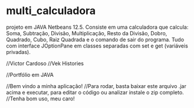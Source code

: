 # multi_calculadora
projeto em JAVA Netbeans 12.5. Consiste em uma calculadora que calcula: Soma, Subtração, Divisão, Multiplicação, Resto da Divisão, Dobro, Quadrado, Cubo, Raiz Quadrada e o comando de sair do programa. Tudo com interface JOptionPane em classes separadas com set e get (variáveis privadas).

//Victor Cardoso
//Vek Histories

//Portfólio em JAVA

//Bem vindo a minha aplicação! 
//Para rodar, basta baixar este arquivo .jar acima e executar, para editar o código ou analizar instale o zip completo.
//Tenha bom uso, meu caro!
